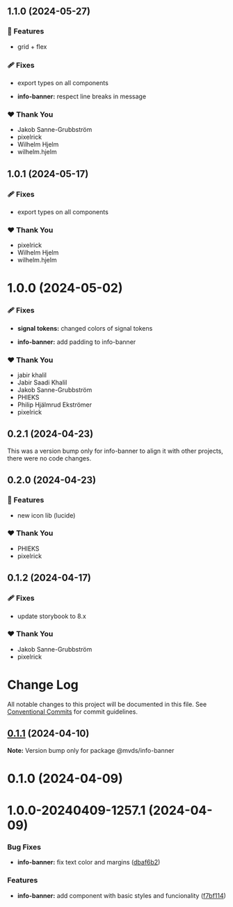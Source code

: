 ## 1.1.0 (2024-05-27)

### 🚀 Features

- grid + flex

### 🩹 Fixes

- export types on all components

- **info-banner:** respect line breaks in message

### ❤️ Thank You

- Jakob Sanne-Grubbström
- pixelrick
- Wilhelm Hjelm
- wilhelm.hjelm

## 1.0.1 (2024-05-17)

### 🩹 Fixes

- export types on all components

### ❤️ Thank You

- pixelrick
- Wilhelm Hjelm
- wilhelm.hjelm

# 1.0.0 (2024-05-02)

### 🩹 Fixes

- **signal tokens:** changed colors of signal tokens

- **info-banner:** add padding to info-banner

### ❤️ Thank You

- jabir khalil
- Jabir Saadi Khalil
- Jakob Sanne-Grubbström
- PHIEKS
- Philip Hjälmrud Ekströmer
- pixelrick

## 0.2.1 (2024-04-23)

This was a version bump only for info-banner to align it with other projects, there were no code changes.

## 0.2.0 (2024-04-23)

### 🚀 Features

- new icon lib (lucide)

### ❤️ Thank You

- PHIEKS
- pixelrick

## 0.1.2 (2024-04-17)

### 🩹 Fixes

- update storybook to 8.x

### ❤️ Thank You

- Jakob Sanne-Grubbström
- pixelrick

# Change Log

All notable changes to this project will be documented in this file.
See [Conventional Commits](https://conventionalcommits.org) for commit guidelines.

## [0.1.1](https://bitbucket.migrationsverket.se:7999/team-dream/dream/compare/@mvds/info-banner@0.1.0...@mvds/info-banner@0.1.1) (2024-04-10)

**Note:** Version bump only for package @mvds/info-banner

# 0.1.0 (2024-04-09)

# 1.0.0-20240409-1257.1 (2024-04-09)

### Bug Fixes

- **info-banner:** fix text color and margins ([dbaf6b2](https://bitbucket.migrationsverket.se:7999/team-dream/dream/commits/dbaf6b2dac1ab6e2dd2537e01b33965f8c747fd8))

### Features

- **info-banner:** add component with basic styles and funcionality ([f7bf114](https://bitbucket.migrationsverket.se:7999/team-dream/dream/commits/f7bf114dc72c817c6c6c551e073bab6f4e58dc11))
